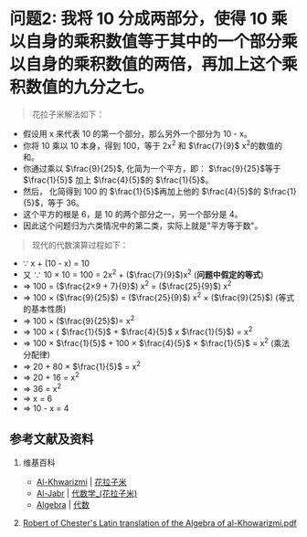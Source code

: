 # 问题2: 我将 10 分成两部分，使得 10 乘以自身的乘积数值等于其中的一个部分乘以自身的乘积数值的两倍，再加上这个乘积数值的九分之七。

> 花拉子米解法如下：
>  
- 假设用 x 来代表 10 的第一个部分，那么另外一个部分为 10 - x。
- 你将 10 乘以 10 本身，得到 100，等于 2x<sup>2</sup> 和 $\frac{7}{9}$ x<sup>2</sup>的数值的和。
- 你通过乘以 $\frac{9}{25}$, 化简为一个平方，即： $\frac{9}{25}$等于 $\frac{1}{5}$ 加上 $\frac{4}{5}$的 $\frac{1}{5}$。
- 然后， 化简得到 100 的 $\frac{1}{5}$再加上他的 $\frac{4}{5}$的 $\frac{1}{5}$，等于 36。
- 这个平方的根是 6，是 10 的两个部分之一，另一个部分是 4。
- 因此这个问题归为六类情况中的第二类，实际上就是"平方等于数"。

> 现代的代数演算过程如下：
>  
- ∵ x + (10 - x) = 10 
- 又 ∵ 10 × 10 = 100 = 2x<sup>2</sup> + ($\frac{7}{9}$)x<sup>2</sup>  (**问题中假定的等式**)   
- => 100 = ($\frac{2×9 + 7}{9}$) x<sup>2</sup> = ($\frac{25}{9}$) x<sup>2</sup>
- => 100 × ($\frac{9}{25}$) = ($\frac{25}{9}$) x<sup>2</sup> × ($\frac{9}{25}$)  (等式的基本性质)
- => 100 × ($\frac{9}{25}$)= x<sup>2</sup>
- => 100 × ( $\frac{1}{5}$ + $\frac{4}{5}$ x $\frac{1}{5}$) = x<sup>2</sup>
- => 100 × $\frac{1}{5}$ + 100 × $\frac{4}{5}$ × $\frac{1}{5}$ = x<sup>2</sup> (乘法分配律)
- => 20 + 80 × $\frac{1}{5}$  = x<sup>2</sup>
- => 20 + 16  = x<sup>2</sup>
- => 36 = x<sup>2</sup> 
- => x = 6
- => 10 - x = 4 

## 参考文献及资料

1. 维基百科
	- [Al-Khwarizmi](https://en.wikipedia.org/wiki/Al-Khwarizmi) | [花拉子米](https://zh.wikipedia.org/wiki/花拉子米) 
	- [Al-Jabr](https://en.wikipedia.org/wiki/Al-Jabr) | [代数学_(花拉子米)](https://zh.wikipedia.org/wiki/代数学 (花拉子米)) 
	- [Algebra](https://en.wikipedia.org/wiki/Algebra) | [代数](https://zh.wikipedia.org/wiki/代数) 

2. [Robert of Chester's Latin translation of the Algebra of al-Khowarizmi.pdf](https://www.wilbourhall.org/pdfs/mbp/robertofchesters00khuw.pdf) 




